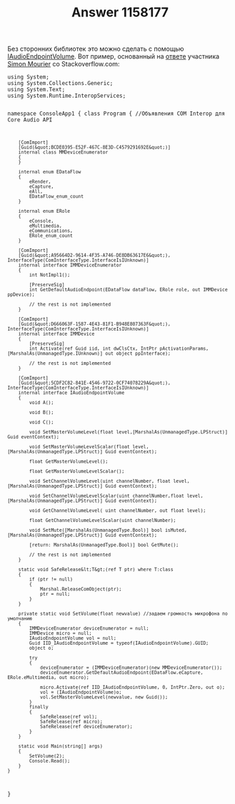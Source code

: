 ﻿---
title: "Answer 1158177"
se.owner.user_id: 240512
se.owner.display_name: "MSDN.WhiteKnight"
se.owner.link: "https://ru.stackoverflow.com/users/240512/msdn-whiteknight"
se.answer_id: 1158177
se.question_id: 1158168
se.post_type: answer
se.is_accepted: False
---
<p>Без сторонних библиотек это можно сделать с помощью <a href="https://docs.microsoft.com/en-us/windows/win32/api/endpointvolume/nn-endpointvolume-iaudioendpointvolume" rel="nofollow noreferrer">IAudioEndpointVolume</a>. Вот пример, основанный на <a href="https://stackoverflow.com/a/14322736/8674428">ответе</a> участника <a href="https://stackoverflow.com/users/403671/simon-mourier">Simon Mourier</a> со Stackoverflow.com:</p>
<pre><code>using System;
using System.Collections.Generic;
using System.Text;
using System.Runtime.InteropServices;

namespace ConsoleApp1
{
    class Program
    {
        //Объявления COM Interop для Core Audio API 

        [ComImport]
        [Guid(&quot;BCDE0395-E52F-467C-8E3D-C4579291692E&quot;)]
        internal class MMDeviceEnumerator
        {
        }

        internal enum EDataFlow
        {
            eRender,
            eCapture,
            eAll,
            EDataFlow_enum_count
        }

        internal enum ERole
        {
            eConsole,
            eMultimedia,
            eCommunications,
            ERole_enum_count
        }

        [ComImport]
        [Guid(&quot;A95664D2-9614-4F35-A746-DE8DB63617E6&quot;), InterfaceType(ComInterfaceType.InterfaceIsIUnknown)]
        internal interface IMMDeviceEnumerator
        {
            int NotImpl1();

            [PreserveSig]
            int GetDefaultAudioEndpoint(EDataFlow dataFlow, ERole role, out IMMDevice ppDevice);

            // the rest is not implemented
        }

        [ComImport]
        [Guid(&quot;D666063F-1587-4E43-81F1-B948E807363F&quot;), InterfaceType(ComInterfaceType.InterfaceIsIUnknown)]
        internal interface IMMDevice
        {
            [PreserveSig]
            int Activate(ref Guid iid, int dwClsCtx, IntPtr pActivationParams, [MarshalAs(UnmanagedType.IUnknown)] out object ppInterface);

            // the rest is not implemented
        }

        [ComImport]
        [Guid(&quot;5CDF2C82-841E-4546-9722-0CF74078229A&quot;), InterfaceType(ComInterfaceType.InterfaceIsIUnknown)]
        internal interface IAudioEndpointVolume
        {
            void A();

            void B();

            void C();

            void SetMasterVolumeLevel(float level,[MarshalAs(UnmanagedType.LPStruct)] Guid eventContext);

            void SetMasterVolumeLevelScalar(float level, [MarshalAs(UnmanagedType.LPStruct)] Guid eventContext);
                        
            float GetMasterVolumeLevel();
                        
            float GetMasterVolumeLevelScalar();

            void SetChannelVolumeLevel(uint channelNumber, float level,[MarshalAs(UnmanagedType.LPStruct)] Guid eventContext);

            void SetChannelVolumeLevelScalar(uint channelNumber,float level,[MarshalAs(UnmanagedType.LPStruct)] Guid eventContext);

            void GetChannelVolumeLevel( uint channelNumber, out float level);
                        
            float GetChannelVolumeLevelScalar(uint channelNumber);

            void SetMute([MarshalAs(UnmanagedType.Bool)] bool isMuted,[MarshalAs(UnmanagedType.LPStruct)] Guid eventContext);

            [return: MarshalAs(UnmanagedType.Bool)] bool GetMute();

            // the rest is not implemented
        }

        static void SafeRelease&lt;T&gt;(ref T ptr) where T:class
        {
            if (ptr != null)
            {
                Marshal.ReleaseComObject(ptr);
                ptr = null;
            }
        }

        private static void SetVolume(float newvalue) //задаем громкость микрофона по умолчанию
        {
            IMMDeviceEnumerator deviceEnumerator = null;
            IMMDevice micro = null;
            IAudioEndpointVolume vol = null;
            Guid IID_IAudioEndpointVolume = typeof(IAudioEndpointVolume).GUID;
            object o;

            try
            {                
                deviceEnumerator = (IMMDeviceEnumerator)(new MMDeviceEnumerator());
                deviceEnumerator.GetDefaultAudioEndpoint(EDataFlow.eCapture, ERole.eMultimedia, out micro);
                
                micro.Activate(ref IID_IAudioEndpointVolume, 0, IntPtr.Zero, out o);
                vol = (IAudioEndpointVolume)o;
                vol.SetMasterVolumeLevel(newvalue, new Guid());                
            }
            finally
            {
                SafeRelease(ref vol);
                SafeRelease(ref micro);
                SafeRelease(ref deviceEnumerator);
            }
        }

        static void Main(string[] args)
        {
            SetVolume(2);
            Console.Read();
        }
    }
}
</code></pre>
